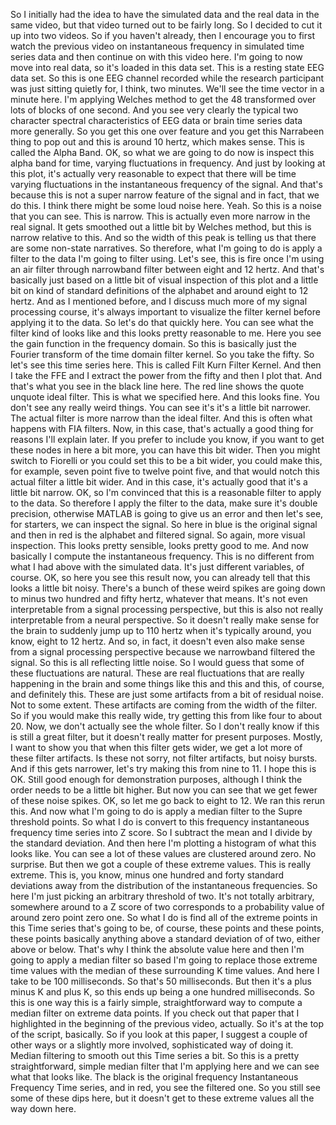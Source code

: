  So I initially had the idea to have the simulated data and the real data in the same video, but that video turned out to be fairly long. So I decided to cut it up into two videos. So if you haven't already, then I encourage you to first watch the previous video on instantaneous frequency in simulated time series data and then continue on with this video here. I'm going to now move into real data, so it's loaded in this data set. This is a resting state EEG data set. So this is one EEG channel recorded while the research participant was just sitting quietly for, I think, two minutes. We'll see the time vector in a minute here. I'm applying Welches method to get the 48 transformed over lots of blocks of one second. And you see very clearly the typical two character spectral characteristics of EEG data or brain time series data more generally. So you get this one over feature and you get this Narrabeen thing to pop out and this is around 10 hertz, which makes sense. This is called the Alpha Band. OK, so what we are going to do now is inspect this alpha band for time, varying fluctuations in frequency. And just by looking at this plot, it's actually very reasonable to expect that there will be time varying fluctuations in the instantaneous frequency of the signal. And that's because this is not a super narrow feature of the signal and in fact, that we do this. I think there might be some loud noise here. Yeah. So this is a noise that you can see. This is narrow. This is actually even more narrow in the real signal. It gets smoothed out a little bit by Welches method, but this is narrow relative to this. And so the width of this peak is telling us that there are some non-state narratives. So therefore, what I'm going to do is apply a filter to the data I'm going to filter using. Let's see, this is fire once I'm using an air filter through narrowband filter between eight and 12 hertz. And that's basically just based on a little bit of visual inspection of this plot and a little bit on kind of standard definitions of the alphabet and around eight to 12 hertz. And as I mentioned before, and I discuss much more of my signal processing course, it's always important to visualize the filter kernel before applying it to the data. So let's do that quickly here. You can see what the filter kind of looks like and this looks pretty reasonable to me. Here you see the gain function in the frequency domain. So this is basically just the Fourier transform of the time domain filter kernel. So you take the fifty. So let's see this time series here. This is called Filt Kurn Filter Kernel. And then I take the FFE and I extract the power from the fifty and then I plot that. And that's what you see in the black line here. The red line shows the quote unquote ideal filter. This is what we specified here. And this looks fine. You don't see any really weird things. You can see it's it's a little bit narrower. The actual filter is more narrow than the ideal filter. And this is often what happens with FIA filters. Now, in this case, that's actually a good thing for reasons I'll explain later. If you prefer to include you know, if you want to get these nodes in here a bit more, you can have this bit wider. Then you might switch to Fiorelli or you could set this to be a bit wider, you could make this, for example, seven point five to twelve point five, and that would notch this actual filter a little bit wider. And in this case, it's actually good that it's a little bit narrow. OK, so I'm convinced that this is a reasonable filter to apply to the data. So therefore I apply the filter to the data, make sure it's double precision, otherwise MATLAB is going to give us an error and then let's see, for starters, we can inspect the signal. So here in blue is the original signal and then in red is the alphabet and filtered signal. So again, more visual inspection. This looks pretty sensible, looks pretty good to me. And now basically I compute the instantaneous frequency. This is no different from what I had above with the simulated data. It's just different variables, of course. OK, so here you see this result now, you can already tell that this looks a little bit noisy. There's a bunch of these weird spikes are going down to minus two hundred and fifty hertz, whatever that means. It's not even interpretable from a signal processing perspective, but this is also not really interpretable from a neural perspective. So it doesn't really make sense for the brain to suddenly jump up to 110 hertz when it's typically around, you know, eight to 12 hertz. And so, in fact, it doesn't even also make sense from a signal processing perspective because we narrowband filtered the signal. So this is all reflecting little noise. So I would guess that some of these fluctuations are natural. These are real fluctuations that are really happening in the brain and some things like this and this and this, of course, and definitely this. These are just some artifacts from a bit of residual noise. Not to some extent. These artifacts are coming from the width of the filter. So if you would make this really wide, try getting this from like four to about 20. Now, we don't actually see the whole filter. So I don't really know if this is still a great filter, but it doesn't really matter for present purposes. Mostly, I want to show you that when this filter gets wider, we get a lot more of these filter artifacts. Is these not sorry, not filter artifacts, but noisy bursts. And if this gets narrower, let's try making this from nine to 11. I hope this is OK. Still good enough for demonstration purposes, although I think the order needs to be a little bit higher. But now you can see that we get fewer of these noise spikes. OK, so let me go back to eight to 12. We ran this rerun this. And now what I'm going to do is apply a median filter to the Supre threshold points. So what I do is convert to this frequency instantaneous frequency time series into Z score. So I subtract the mean and I divide by the standard deviation. And then here I'm plotting a histogram of what this looks like. You can see a lot of these values are clustered around zero. No surprise. But then we got a couple of these extreme values. This is really extreme. This is, you know, minus one hundred and forty standard deviations away from the distribution of the instantaneous frequencies. So here I'm just picking an arbitrary threshold of two. It's not totally arbitrary, somewhere around to a Z score of two corresponds to a probability value of around zero point zero one. So what I do is find all of the extreme points in this Time series that's going to be, of course, these points and these points, these points basically anything above a standard deviation of of two, either above or below. That's why I think the absolute value here and then I'm going to apply a median filter so based I'm going to replace those extreme time values with the median of these surrounding K time values. And here I take to be 100 milliseconds. So that's 50 milliseconds. But then it's a plus minus K and plus K, so this ends up being a one hundred milliseconds. So this is one way this is a fairly simple, straightforward way to compute a median filter on extreme data points. If you check out that paper that I highlighted in the beginning of the previous video, actually. So it's at the top of the script, basically. So if you look at this paper, I suggest a couple of other ways or a slightly more involved, sophisticated way of doing it. Median filtering to smooth out this Time series a bit. So this is a pretty straightforward, simple median filter that I'm applying here and we can see what that looks like. The black is the original frequency Instantaneous Frequency Time series, and in red, you see the filtered one. So you still see some of these dips here, but it doesn't get to these extreme values all the way down here.